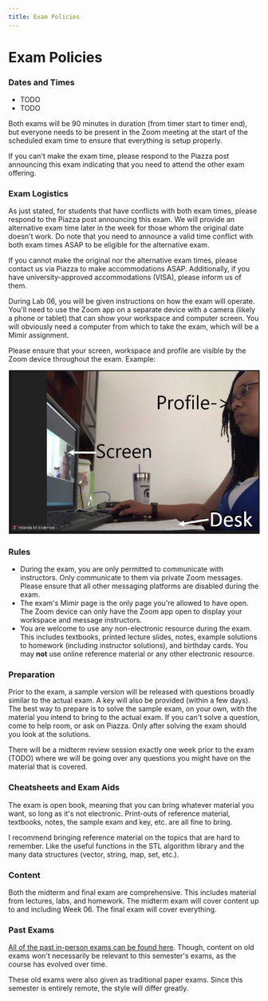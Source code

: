 ```yaml
---
title: Exam Policies
---
```


# Exam Policies

### Dates and Times

- TODO
- TODO

Both exams will be 90 minutes in duration (from timer start to timer end), but everyone needs to be present in the Zoom meeting at the start of the scheduled exam time to ensure that everything is setup properly.

If you can't make the exam time, please respond to the Piazza post announcing this exam indicating that you need to attend the other exam offering.

### Exam Logistics

As just stated, for students that have conflicts with both exam times, please respond to the Piazza post announcing this exam. We will provide an alternative exam time later in the week for those whom the original date doesn't work. Do note that you need to announce a valid time conflict with both exam times ASAP to be eligible for the alternative exam.

If you cannot make the original nor the alternative exam times, please contact us via Piazza to make accommodations ASAP. Additionally, if you have university-approved accommodations (VISA), please inform us of them.

During Lab 06, you will be given instructions on how the exam will operate. You'll need to use the Zoom app on a separate device with a camera (likely a phone or tablet) that can show your workspace and computer screen. You will obviously need a computer from which to take the exam, which will be a Mimir assignment.

Please ensure that your screen, workspace and profile are visible by the Zoom device throughout the exam. Example:

<div align="center">
    <img src="assets/images/exam_view.jpg">
</div>

### Rules

- During the exam, you are only permitted to communicate with instructors. Only communicate to them via private Zoom messages. Please ensure that all other messaging platforms are disabled during the exam.
- The exam's Mimir page is the only page you're allowed to have open. The Zoom device can only have the Zoom app open to display your workspace and message instructors.
- You are welcome to use any non-electronic resource during the exam. This includes textbooks, printed lecture slides, notes, example solutions to homework (including instructor solutions), and birthday cards. You may **not** use online reference material or any other electronic resource.

### Preparation

Prior to the exam, a sample version will be released with questions broadly similar to the actual exam. A key will also be provided (within a few days). The best way to prepare is to solve the sample exam, on your own, with the material you intend to bring to the actual exam. If you can't solve a question, come to help room, or ask on Piazza. Only after solving the exam should you look at the solutions.

There will be a midterm review session exactly one week prior to the exam (TODO) where we will be going over any questions you might have on the material that is covered.

### Cheatsheets and Exam Aids

The exam is open book, meaning that you can bring whatever material you want, so long as it's not electronic. Print-outs of reference material, textbooks, notes, the sample exam and key, etc. are all fine to bring.

I recommend bringing reference material on the topics that are hard to remember. Like the useful functions in the STL algorithm library and the many data structures (vector, string, map, set, etc.).

### Content

Both the midterm and final exam are comprehensive. This includes material from lectures, labs, and homework. The midterm exam will cover content up to and including Week 06. The final exam will cover everything.

### Past Exams

[All of the past in-person exams can be found here](https://cse.msu.edu/~cse232/Exam_Content/). Though, content on old exams won't necessarily be relevant to this semester's exams, as the course has evolved over time.

These old exams were also given as traditional paper exams. Since this semester is entirely remote, the style will differ greatly.
